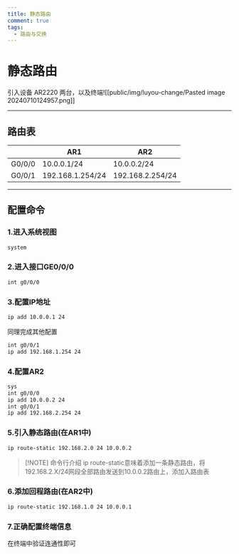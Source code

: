 ```yaml
---
title: 静态路由
comment: true
tags:
  - 路由与交换
---
```

# 静态路由

引入设备 AR2220 两台，以及终端![[public/img/luyou-change/Pasted image 20240710124957.png]]

----

## 路由表

|        | **AR1**          | AR2              |
| ------ | ---------------- | ---------------- |
| G0/0/0 | 10.0.0.1/24      | 10.0.0.2/24      |
| G0/0/1 | 192.168.1.254/24 | 192.168.2.254/24 |

---

## 配置命令

### 1.进入系统视图

```bash
system
```
### 2.进入接口GE0/0/0

```bash
int g0/0/0
```
### 3.配置IP地址

```bash
ip add 10.0.0.1 24
```

同理完成其他配置

```bash
int g0/0/1
ip add 192.168.1.254 24
```

### 4.配置AR2

```bash
sys
int g0/0/0
ip add 10.0.0.2 24
int g0/0/1
ip add 192.168.2.254 24
```

### 5.引入静态路由(在AR1中)

```bash
ip route-static 192.168.2.0 24 10.0.0.2
```

> [!NOTE] 命令行介绍
> ip route-static意味着添加一条静态路由，将192.168.2.X/24网段全部路由发送到10.0.0.2路由上，添加入路由表

### 6.添加回程路由(在AR2中)

```bash
ip route-static 192.168.1.0 24 10.0.0.1
```

### 7.正确配置终端信息

在终端中验证连通性即可